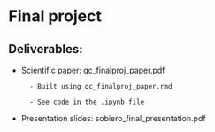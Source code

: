 # Final project

## Deliverables:

- Scientific paper: qc_finalproj_paper.pdf

        - Built using qc_finalproj_paper.rmd

        - See code in the .ipynb file

- Presentation slides: sobiero_final_presentation.pdf

